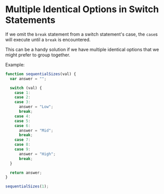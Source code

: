 # Multiple Identical Options in Switch Statements

If we omit the `break` statement from a switch statement's case, the `case`s will execute until a `break` is encountered.

This can be a handy solution if we have multiple identical options that we might prefer to group together.

Example:

```js
function sequentialSizes(val) {
  var answer = "";

  switch (val) {
    case 1:
    case 2:
    case 3:
      answer = "Low";
      break;
    case 4:
    case 5:
    case 6:
      answer = "Mid";
      break;
    case 7:
    case 8:
    case 9:
      answer = "High";
      break;
  }

  return answer;
}

sequentialSizes(1);
```
